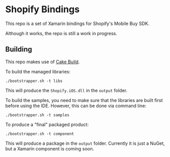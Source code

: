 # Shopify Bindings

This repo is a set of Xamarin bindings for Shopify's 
Mobile Buy SDK.

Although it works, the repo is still a work in progress.

## Building

This repo makes use of [Cake Build](http://cakebuild.net).

To build the managed libraries:

    ./bootstrapper.sh -t libs

This will produce the `Shopify.iOS.dll` in the `output` folder.

To build the samples, you need to make sure that the libraries are 
built first before using the IDE. However, this can be done via command 
line:

    ./bootstrapper.sh -t samples

To produce a "final" packaged product:

    ./bootstrapper.sh -t component

This will produce a package in the `output` folder.
Currently it is just a NuGet, but a Xamarin component is coming soon.
